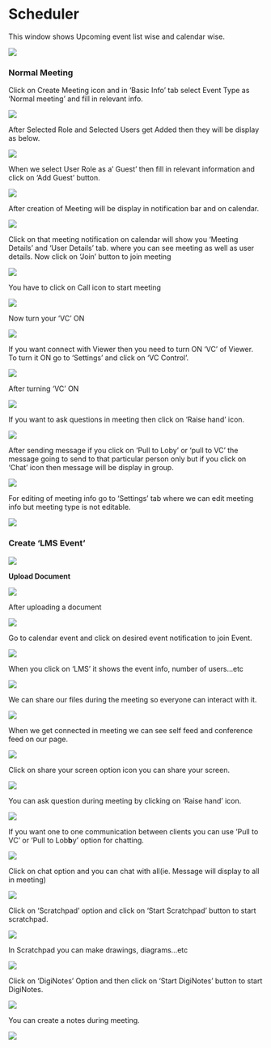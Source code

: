 # Scheduler

This window shows Upcoming event list wise and calendar wise.

![](../.gitbook/assets/image%20%2862%29.png)

###  **Normal Meeting**

Click on Create Meeting icon and in ‘Basic Info’ tab select Event Type as ‘Normal meeting’ and fill in relevant info.

![](../.gitbook/assets/image%20%2871%29.png)

After Selected Role and Selected Users get Added then they will be display as below.

![](../.gitbook/assets/image%20%28101%29.png)

When we select User Role as a’ Guest’ then fill in relevant information and click on ‘Add Guest’ button.

![](../.gitbook/assets/image%20%2861%29.png)

After creation of Meeting will be display in notification bar and on calendar.

![](../.gitbook/assets/image%20%2844%29.png)

Click on that meeting notification on calendar will show you ‘Meeting Details’ and ‘User Details’ tab. where you can see meeting as well as user details. Now click on ‘Join’ button to join meeting

![](../.gitbook/assets/image%20%2850%29.png)

You have to click on Call icon to start meeting

![](../.gitbook/assets/image%20%2858%29.png)

Now turn your ‘VC’ ON

![](../.gitbook/assets/image%20%2842%29.png)

If you want connect with Viewer then you need to turn ON ‘VC’ of Viewer. To turn it ON go to ‘Settings’ and click on ‘VC Control’.

![](../.gitbook/assets/image%20%2876%29.png)

After turning ‘VC’ ON

![](../.gitbook/assets/image%20%2843%29.png)

If you want to ask questions in meeting then click on ‘Raise hand’ icon.

![](../.gitbook/assets/image%20%2884%29.png)

After sending message if you click on ‘Pull to Loby’ or ‘pull to VC’ the message going to send to that particular person only but if you click on ‘Chat’ icon then message will be display in group.

![](../.gitbook/assets/image%20%2867%29.png)

For editing of meeting info go to ‘Settings’ tab where we can edit meeting info but meeting type is not editable.

![](../.gitbook/assets/image%20%2831%29.png)

###  **Create ‘LMS Event’**

![](../.gitbook/assets/image%20%2849%29.png)

 **Upload Document**

![](../.gitbook/assets/image%20%2881%29.png)

After uploading a document

![](../.gitbook/assets/image%20%2840%29.png)

Go to calendar event and click on desired event notification to join Event.

![](../.gitbook/assets/image%20%2826%29.png)

When you click on ‘LMS’ it shows the event info, number of users…etc

![](../.gitbook/assets/image%20%282%29.png)

We can share our files during the meeting so everyone can interact with it.

![](../.gitbook/assets/image%20%28103%29.png)

When we get connected in meeting we can see self feed and conference feed on our page.

![](../.gitbook/assets/image%20%2863%29.png)

Click on share your screen option icon you can share your screen.

![](../.gitbook/assets/image%20%2883%29.png)

You can ask question during meeting by clicking on ‘Raise hand’ icon.

![](../.gitbook/assets/image%20%2846%29.png)

If you want one to one communication between clients you can use ‘Pull to VC’ or ‘Pull to Lob**b**y’ option for chatting.

![](../.gitbook/assets/image%20%2899%29.png)

Click on chat option and you can chat with all\(ie. Message will display to all in meeting\)

![](../.gitbook/assets/image%20%2885%29.png)

Click on ‘Scratchpad’ option and click on ‘Start Scratchpad’ button to start scratchpad.

![](../.gitbook/assets/image%20%2827%29.png)

In Scratchpad you can make drawings, diagrams…etc

![](../.gitbook/assets/image%20%2825%29.png)

Click on ‘DigiNotes’ Option and then click on ‘Start DigiNotes’ button to start DigiNotes.

![](../.gitbook/assets/image%20%2837%29.png)

You can create a notes during meeting.

![](../.gitbook/assets/image%20%2892%29.png)



